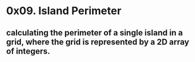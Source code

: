 # 0x09. Island Perimeter

##  calculating the perimeter of a single island in a grid, where the grid is represented by a 2D array of integers.